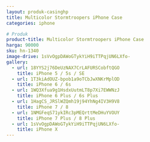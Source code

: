 ```yaml
---
layout: produk-casinghp
title: Multicolor Stormtroopers iPhone Case
categories: iphone

# Produk
product-title: Multicolor Stormtroopers iPhone Case
harga: 90000
sku: hn-1340
image-drive: 1sVvOgpDAWoGTykYiH9iTTPqjUN6LXfo-
gallery:
  - url: 18YYS2j76DeUzNAX7CrLAFURSCobftQGO
    title: iPhone 5 / 5s / SE
  - url: 1T3kiAdOUZ-bpob1a9oTCbJwXNKrMplOD
    title: iPhone 6 / 6s
  - url: 1WQ3Xfua9g1HsdxUutmLT8p7Xi7EWWNzJ
    title: iPhone 6 Plus / 6s Plus
  - url: 1HagCS_JRSlWZQmh19j94YhNg4IV3H9V8
    title: iPhone 7 / 8
  - url: 1NMGFeqS71ykIRc3pMEQrttMeDHuYVOUY
    title: iPhone 7 Plus / 8 Plus
  - url: 1sVvOgpDAWoGTykYiH9iTTPqjUN6LXfo-
    title: iPhone X
---
```

